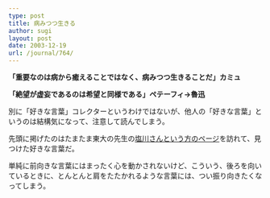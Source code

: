 ```yaml
---
type: post
title: 病みつつ生きる
author: sugi
layout: post
date: 2003-12-19
url: /journal/764/
---
```

**「重要なのは病から癒えることではなく、病みつつ生きることだ」カミュ**

**「絶望が虚妄であるのは希望と同様である」ペテーフィ→魯迅**

別に「好きな言葉」コレクターというわけではないが、他人の「好きな言葉」というのは結構気になって、注意して読んでしまう。

先頭に掲げたのはたまたま東大の先生の<a href="http://www.j.u-tokyo.ac.jp/~shiokawa/profile.htm" onclick="_gaq.push(['_trackEvent', 'outbound-article', 'http://www.j.u-tokyo.ac.jp/~shiokawa/profile.htm', '塩川さんという方のページ']);" >塩川さんという方のページ</a>を訪れて、見つけた好きな言葉だ。

単純に前向きな言葉にはまったく心を動かされないけど、こういう、後ろを向いているときに、とんとんと肩をたたかれるような言葉には、つい振り向きたくなってしまう。

